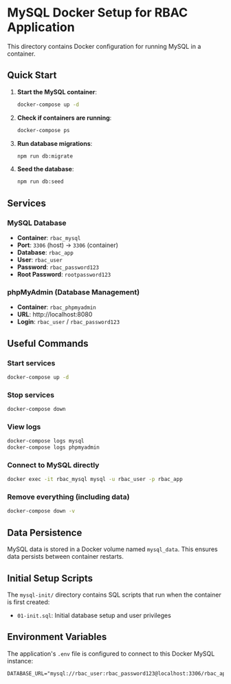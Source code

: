 # MySQL Docker Setup for RBAC Application

This directory contains Docker configuration for running MySQL in a container.

## Quick Start

1. **Start the MySQL container**:
   ```bash
   docker-compose up -d
   ```

2. **Check if containers are running**:
   ```bash
   docker-compose ps
   ```

3. **Run database migrations**:
   ```bash
   npm run db:migrate
   ```

4. **Seed the database**:
   ```bash
   npm run db:seed
   ```

## Services

### MySQL Database
- **Container**: `rbac_mysql`
- **Port**: `3306` (host) → `3306` (container)
- **Database**: `rbac_app`
- **User**: `rbac_user`
- **Password**: `rbac_password123`
- **Root Password**: `rootpassword123`

### phpMyAdmin (Database Management)
- **Container**: `rbac_phpmyadmin`
- **URL**: http://localhost:8080
- **Login**: `rbac_user` / `rbac_password123`

## Useful Commands

### Start services
```bash
docker-compose up -d
```

### Stop services
```bash
docker-compose down
```

### View logs
```bash
docker-compose logs mysql
docker-compose logs phpmyadmin
```

### Connect to MySQL directly
```bash
docker exec -it rbac_mysql mysql -u rbac_user -p rbac_app
```

### Remove everything (including data)
```bash
docker-compose down -v
```

## Data Persistence

MySQL data is stored in a Docker volume named `mysql_data`. This ensures data persists between container restarts.

## Initial Setup Scripts

The `mysql-init/` directory contains SQL scripts that run when the container is first created:
- `01-init.sql`: Initial database setup and user privileges

## Environment Variables

The application's `.env` file is configured to connect to this Docker MySQL instance:
```
DATABASE_URL="mysql://rbac_user:rbac_password123@localhost:3306/rbac_app"
```
